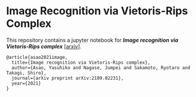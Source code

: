 # Image Recognition via Vietoris-Rips Complex
This repository contains a jupyter notebook for ***Image recognition via Vietoris-Rips complex*** [[arxiv](https://arxiv.org/abs/2109.02231)].

```
@article{asao2021image,
  title={Image recognition via Vietoris-Rips complex},
  author={Asao, Yasuhiko and Nagase, Jumpei and Sakamoto, Ryotaro and Takagi, Shiro},
  journal={arXiv preprint arXiv:2109.02231},
  year={2021}
}
```